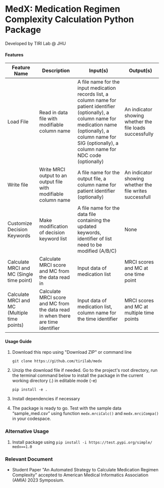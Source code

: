# MedX: Medication Regimen Complexity Calculation Python Package
Developed by TIRI Lab @ JHU

#### Features

| Feature   Name                               | Description                                                                      | Input(s)                                                                                                                                                                                                                             | Output(s)                                                |
|----------------------------------------------|----------------------------------------------------------------------------------|--------------------------------------------------------------------------------------------------------------------------------------------------------------------------------------------------------------------------------------|----------------------------------------------------------|
| Load File                                    | Read in data file with modifiable column name                                    | A file name for the input medication records list, a column name for patient identifier (optionally), a column name for medication name (optionally), a   column name for SIG (optionally), a column name for NDC code (optionally)  | An indicator showing whether the file loads successfully |
| Write file                                   | Write MRCI output to an output file with modifiable column name                  | A file name for the output file, a column name for patient identifier (optionally)                                                                                                                                                   | An indicator showing whether the file writes successfull |
| Customize Decision Keywords                  | Make modification of decision keyword list                                       | A file name for the  data file containing   the updated keywords, identifier of list need to be modified (A/B/C)                                                                                                                     | None                                                     |
| Calculate MRCI and MC (Single time point)    | Calculate MRCI score and MC from the data read in                                | Input data of medication list                                                                                                                                                                                                        | MRCI scores and MC at one time point                     |
| Calculate MRCI and MC (Multiple time points) | Calculate MRCI score and MC from the data read in when there are time identifier | Input data of medication list, column name for the time identifier                                                                                                                                                                   | MRCI scores and MC at multiple time points               |

#### Usage Guide

1. Download this repo using "Download ZIP" or command line

   `git clone https://github.com/tirilab/medx`
   
2. Unzip the download file if needed. Go to the project's root directory, run the terminal command below to install the package in the current working directory (.) in editable mode (-e)​
   
   `pip install -e .​`

3. Install dependencies if necessary
4. The package is ready to go. Test with the sample data “sample_med.csv” ​using function `medx.mrciCalc()` and `medx.mrciCompa()` in your codespace.

### Alternative Usage

1. Install package using
   `pip install -i https://test.pypi.org/simple/ medx==1.0`

### Relevant Document
- Student Paper "An Automated Strategy to Calculate Medication Regimen Complexity" accepted to American Medical Informatics Association (AMIA) 2023 Symposium.
